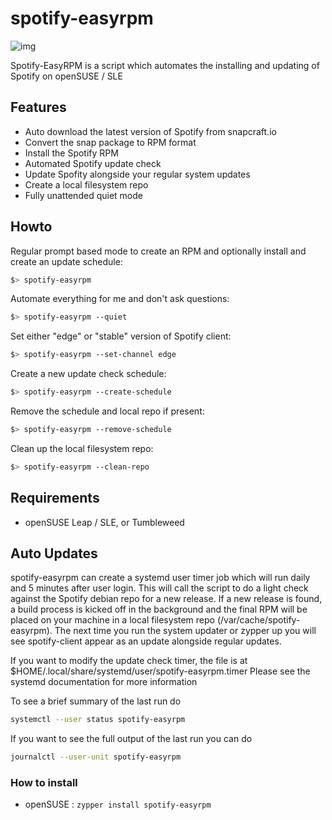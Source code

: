 # spotify-easyrpm

![img](https://i.imgur.com/y0tDlYD.png)

Spotify-EasyRPM is a script which automates the installing and updating of Spotify on openSUSE / SLE

## Features

* Auto download the latest version of Spotify from snapcraft.io
* Convert the snap package to RPM format
* Install the Spotify RPM
* Automated Spotify update check
* Update Spofity alongside your regular system updates
* Create a local filesystem repo
* Fully unattended quiet mode

## Howto

Regular prompt based mode to create an RPM and optionally install and create an update schedule:

```bash
$> spotify-easyrpm
```

Automate everything for me and don't ask questions:

```bash
$> spotify-easyrpm --quiet
```

Set either "edge" or "stable" version of Spotify client:

```bash
$> spotify-easyrpm --set-channel edge
```

Create a new update check schedule:

```bash
$> spotify-easyrpm --create-schedule
```

Remove the schedule and local repo if present:

```bash
$> spotify-easyrpm --remove-schedule
```

Clean up the local filesystem repo:

```bash
$> spotify-easyrpm --clean-repo
```

## Requirements

* openSUSE Leap / SLE, or Tumbleweed

## Auto Updates

spotify-easyrpm can create a systemd user timer job which will run daily and 5 minutes after user login.
This will call the script to do a light check against the Spotify debian repo for a new release.
If a new release is found, a build process is kicked off in the background and the final RPM will
be placed on your machine in a local filesystem repo (/var/cache/spotify-easyrpm).
The next time you run the system updater or zypper up you will see spotify-client appear as an
update alongside regular updates.

If you want to modify the update check timer, the file is at $HOME/.local/share/systemd/user/spotify-easyrpm.timer
Please see the systemd documentation for more information

To see a brief summary of the last run do

```bash
systemctl --user status spotify-easyrpm
```

If you want to see the full output of the last run you can do

```bash
journalctl --user-unit spotify-easyrpm
```

### How to install

* openSUSE : `zypper install spotify-easyrpm`
